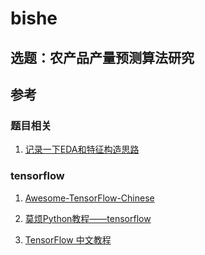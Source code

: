 # bishe

## 选题：农产品产量预测算法研究

## 参考

### 题目相关

1. [记录一下EDA和特征构造思路](https://tianchi.aliyun.com/notebook-ai/detail?postId=75550)

### tensorflow

1. [Awesome-TensorFlow-Chinese](https://github.com/fendouai/Awesome-TensorFlow-Chinese)

2. [莫烦Python教程——tensorflow](https://morvanzhou.github.io/tutorials/machine-learning/tensorflow)

3. [TensorFlow 中文教程](https://github.com/Hvass-Labs/TensorFlow-Tutorials-Chinese)
